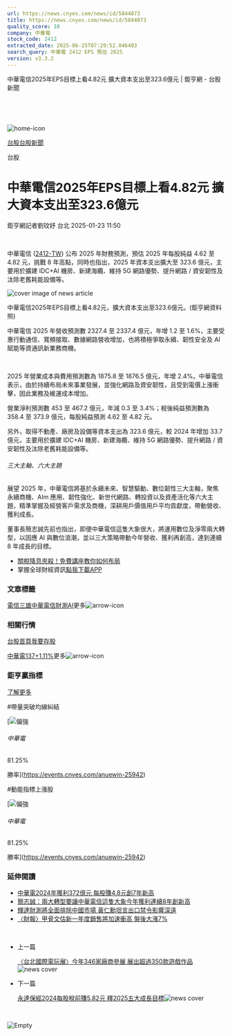 ```yaml
---
url: https://news.cnyes.com/news/id/5844073
title: https://news.cnyes.com/news/id/5844073
quality_score: 10
company: 中華電
stock_code: 2412
extracted_date: 2025-06-25T07:29:52.046403
search_query: 中華電 2412 EPS 預估 2025
version: v3.3.2
---
```


中華電信2025年EPS目標上看4.82元 擴大資本支出至323.6億元 | 鉅亨網 - 台股新聞

‌

‌

![home-icon](/assets/icons/breadCrumb/symbol-icon-home.svg)

[台股](/news/cat/tw_stock)[台股新聞](/news/cat/tw_stock_news)

台股

# 中華電信2025年EPS目標上看4.82元 擴大資本支出至323.6億元

鉅亨網記者劉玟妤 台北 2025-01-23 11:50

‌

中華電信 ([2412-TW](https://www.cnyes.com/twstock/2412)) 公布 2025 年財務預測，預估 2025 年每股純益 4.62 至 4.82 元，挑戰 8 年高點，同時也指出，2025 年資本支出擴大至 323.6 億元，主要用於擴建 IDC+AI 機房、新建海纜、維持 5G 網路優勢、提升網路 / 資安韌性及汰除老舊耗能設備等。

![cover image of news article](/_next/image?url=https%3A%2F%2Fcimg.cnyes.cool%2Fprod%2Fnews%2F5844073%2Fl%2F581a7ea4df963cc710a5e18bbd81c158.jpg&w=3840&q=75)

中華電信2025年EPS目標上看4.82元，擴大資本支出至323.6億元。(鉅亨網資料照)

中華電信 2025 年營收預測數 2327.4 至 2337.4 億元，年增 1.2 至 1.6%，主要受惠行動通信、寬頻接取、數據網路營收增加，也將積極爭取永續、韌性安全及 AI 賦能等資通訊新業務商機。

‌

2025 年營業成本與費用預測數為 1875.8 至 1876.5 億元，年增 2.4%。中華電信表示，由於持續布局未來事業發展，並強化網路及資安韌性，且受到電價上漲衝擊，因此業務及維運成本增加。

營業淨利預測數 453 至 467.2 億元，年減 0.3 至 3.4%；稅後純益預測數為 358.4 至 373.9 億元，每股純益預測 4.62 至 4.82 元。

另外，取得不動產、廠房及設備等資本支出為 323.6 億元，較 2024 年增加 33.7 億元，主要用於擴建 IDC+AI 機房、新建海纜、維持 5G 網路優勢、提升網路 / 資安韌性及汰除老舊耗能設備等。

###### 三大主軸、六大主題

展望 2025 年，中華電信將基於永續未來、智慧驅動、數位韌性三大主軸，聚焦永續商機、AIm 應用、韌性強化、新世代網路、轉投資以及資產活化等六大主題，精準掌握及經營客戶需求及商機，深耕用戶價值用戶平均貢獻度，帶動營收、獲利成長。

董事長簡志誠先前也指出，即便中華電信這隻大象很大，將運用數位及淨零兩大轉型，以因應 AI 與數位浪潮，並以三大策略帶動今年營收、獲利再創高，達到連續 8 年成長的目標。

* [關稅降息夾殺！免費講座教你如何布局](https://www.rsc.com.tw/Cnyes_RSC/SeminarBooking2025InvestmentOutlook.aspx?utm_source=anue&utm_medium=usstocks_end)
* 掌握全球財經資訊[點我下載APP](http://www.cnyes.com/app/?utm_source=mweb&utm_medium=HamMenuBanner&utm_campaign=fixed&utm_content=entr)

### 文章標籤

[電信三雄](https://news.cnyes.com/tag/電信三雄 "電信三雄")[中華電信](https://news.cnyes.com/tag/中華電信 "中華電信")[財測](https://news.cnyes.com/tag/財測 "財測")[AI](https://news.cnyes.com/tag/AI "AI")更多![arrow-icon](/assets/icons/arrows/arrow-down.svg)

### 相關行情

[台股首頁](https://www.cnyes.com/twstock)[我要存股](https://supr.link/8OHaU)

[中華電137+1.11%](https://www.cnyes.com/twstock/2412)更多![arrow-icon](/assets/icons/arrows/arrow-down.svg)

### 鉅亨贏指標

[了解更多](https://events.cnyes.com/anuewin-25942)

#帶量突破均線糾結

[![偏強](/assets/icons/win-indicator/long.svg)

###### 中華電

81.25%

勝率](https://events.cnyes.com/anuewin-25942)

#動能指標上漲股

[![偏強](/assets/icons/win-indicator/long.svg)

###### 中華電

81.25%

勝率](https://events.cnyes.com/anuewin-25942)

### 延伸閱讀

* [中華電2024年獲利372億元 每股賺4.8元創7年新高](/news/id/5832014)
* [簡志誠：兩大轉型要讓中華電信這隻大象今年獲利連續8年創新高](/news/id/5832207)
* [輝達財測將全面排除中國市場 黃仁勳坦言出口禁令影響深遠](/news/id/6020907)
* [〈財報〉甲骨文估新一年度銷售將加速衝高 盤後大漲7%](/news/id/6019309)

‌

* 上一篇

  [〈台北國際電玩展〉今年346家廠商參展 展出超過350款遊戲作品](/news/id/5844849)![news cover](https://cimg.cnyes.cool/prod/news/5844849/m/dc2e767b1c7a8599f23179724b24f3f7.jpg)
* 下一篇

  [永達保經2024每股稅前賺5.82元 釋2025五大成長目標](/news/id/5844390)![news cover](https://cimg.cnyes.cool/prod/news/5844390/m/94fab0fe124d76579684f8b0d9fbb2ea.jpg)

‌

![Empty](/assets/icons/skeleton/empty-image.svg)

‌